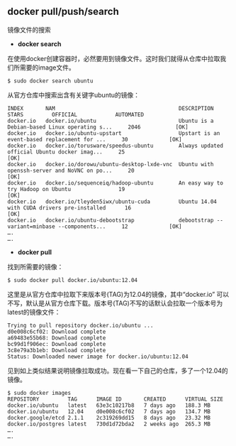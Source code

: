 
## docker  pull/push/search

镜像文件的搜索

* **docker  search**

在使用docker创建容器时，必然要用到镜像文件。这时我们就得从仓库中拉取我们所需要的image文件。


	$ sudo docker search ubuntu
	
	
从官方仓库中搜索出含有关键字ubuntu的镜像：

    INDEX       NAM                                       DESCRIPTION                                       STARS         OFFICIAL            AUTOMATED
    docker.io   docker.io/ubuntu                          Ubuntu is a Debian-based Linux operating s...     2046           [OK]       
    docker.io   docker.io/ubuntu-upstart                  Upstart is an event-based replacement for ...     30             [OK]       
    docker.io   docker.io/torusware/speedus-ubuntu        Always updated official Ubuntu docker imag...     25                                       [OK]
    docker.io   docker.io/dorowu/ubuntu-desktop-lxde-vnc  Ubuntu with openssh-server and NoVNC on po...     20                                       [OK]
    docker.io   docker.io/sequenceiq/hadoop-ubuntu        An easy way to try Hadoop on Ubuntu               19                                       [OK]
    docker.io   docker.io/tleyden5iwx/ubuntu-cuda         Ubuntu 14.04 with CUDA drivers pre-installed      16                                       [OK]
    docker.io   docker.io/ubuntu-debootstrap              debootstrap --variant=minbase --components...     12             [OK]         
    ….
    ….

* **docker pull**


找到所需要的镜像：

	
	$ sudo docker pull docker.io/ubuntu:12.04
	

这里是从官方仓库中拉取下来版本号(TAG)为12.04的镜像，其中“docker.io” 可以不写，默认是从官方仓库下载。版本号(TAG)不写的话默认会拉取一个版本号为latest的镜像文件：

    Trying to pull repository docker.io/ubuntu ...
    d0e008c6cf02: Download complete 
    a69483e55b68: Download complete 
    bc99d1f906ec: Download complete 
    3c8e79a3b1eb: Download complete 
    Status: Downloaded newer image for docker.io/ubuntu:12.04


见到如上类似结果说明镜像拉取成功。现在看一下自己的仓库，多了一个12.04的镜像。
	
	$ sudo docker images
	REPOSITORY         TAG      IMAGE ID       CREATED      VIRTUAL SIZE
	docker.io/ubuntu   latest   63e3c10217b8   7 days ago   188.3 MB
	docker.io/ubuntu   12.04    d0e008c6cf02   7 days ago   134.7 MB
	docker.google/etcd 2.1.1    2c319269dd15   8 days ago   23.32 MB
	docker.io/postgres latest   730d1d72bda2   2 weeks ago  265.3 MB
	….
	….




